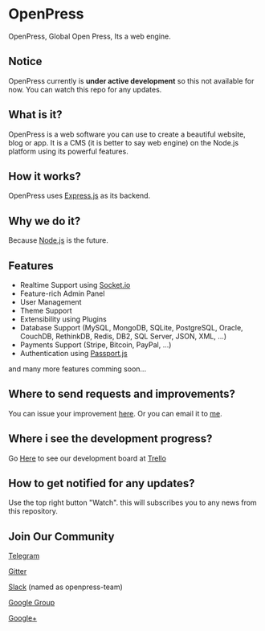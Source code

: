 # OpenPress

OpenPress, Global Open Press, Its a web engine.

## Notice
OpenPress currently is **under active development** so this not available for now. You can watch this repo for any updates.

## What is it?

OpenPress is a web software you can use to create a beautiful website, blog or app.
It is a CMS (it is better to say web engine) on the Node.js platform using its powerful features.

## How it works?

OpenPress uses [Express.js](http://expressjs.com/) as its backend.

## Why we do it?

Because [Node.js](http://nodejs.com/) is the future.

## Features

- Realtime Support using [Socket.io](http://socket.io/)
- Feature-rich Admin Panel
- User Management
- Theme Support
- Extensibility using Plugins
- Database Support (MySQL, MongoDB, SQLite, PostgreSQL, Oracle, CouchDB, RethinkDB, Redis, DB2, SQL Server, JSON, XML, ...)
- Payments Support (Stripe, Bitcoin, PayPal, ...)
- Authentication using [Passport.js](http://passportjs.org/)

and many more features comming soon...

## Where to send requests and improvements?

You can issue your improvement [here](https://github.com/OpenPress/OpenPress/issues).
Or you can email it to [me](mailto:hasanbayat1393@gmail.com).

## Where i see the development progress?

Go [Here](https://trello.com/b/9eDarpdE/openpress) to see our development board at [Trello](https://trello.com)

## How to get notified for any updates?

Use the top right button "Watch". this will subscribes you to any news from this repository.

## Join Our Community

[Telegram](t.me/openpress)

[Gitter](https://gitter.im/OpenPress/Lobby)

[Slack](https://openpress-team.slack.com/messages/general/) (named as openpress-team)

[Google Group](https://groups.google.com/forum/#!forum/openpress-team)

[Google+](https://plus.google.com/communities/114236787377167376347)

